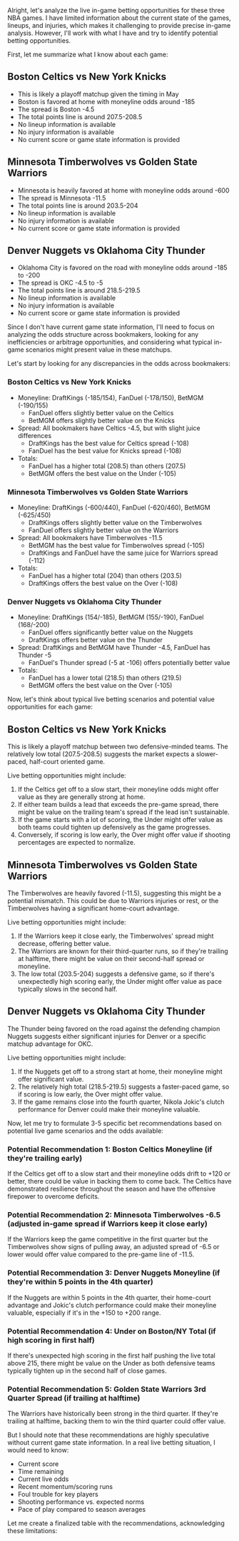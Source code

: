 Alright, let's analyze the live in-game betting opportunities for these three NBA games. I have limited information about the current state of the games, lineups, and injuries, which makes it challenging to provide precise in-game analysis. However, I'll work with what I have and try to identify potential betting opportunities.

First, let me summarize what I know about each game:

## Boston Celtics vs New York Knicks
- This is likely a playoff matchup given the timing in May
- Boston is favored at home with moneyline odds around -185
- The spread is Boston -4.5
- The total points line is around 207.5-208.5
- No lineup information is available
- No injury information is available
- No current score or game state information is provided

## Minnesota Timberwolves vs Golden State Warriors
- Minnesota is heavily favored at home with moneyline odds around -600
- The spread is Minnesota -11.5
- The total points line is around 203.5-204
- No lineup information is available
- No injury information is available
- No current score or game state information is provided

## Denver Nuggets vs Oklahoma City Thunder
- Oklahoma City is favored on the road with moneyline odds around -185 to -200
- The spread is OKC -4.5 to -5
- The total points line is around 218.5-219.5
- No lineup information is available
- No injury information is available
- No current score or game state information is provided

Since I don't have current game state information, I'll need to focus on analyzing the odds structure across bookmakers, looking for any inefficiencies or arbitrage opportunities, and considering what typical in-game scenarios might present value in these matchups.

Let's start by looking for any discrepancies in the odds across bookmakers:

### Boston Celtics vs New York Knicks
- Moneyline: DraftKings (-185/154), FanDuel (-178/150), BetMGM (-190/155)
  - FanDuel offers slightly better value on the Celtics
  - BetMGM offers slightly better value on the Knicks
- Spread: All bookmakers have Celtics -4.5, but with slight juice differences
  - DraftKings has the best value for Celtics spread (-108)
  - FanDuel has the best value for Knicks spread (-108)
- Totals: 
  - FanDuel has a higher total (208.5) than others (207.5)
  - BetMGM offers the best value on the Under (-105)

### Minnesota Timberwolves vs Golden State Warriors
- Moneyline: DraftKings (-600/440), FanDuel (-620/460), BetMGM (-625/450)
  - DraftKings offers slightly better value on the Timberwolves
  - FanDuel offers slightly better value on the Warriors
- Spread: All bookmakers have Timberwolves -11.5
  - BetMGM has the best value for Timberwolves spread (-105)
  - DraftKings and FanDuel have the same juice for Warriors spread (-112)
- Totals:
  - FanDuel has a higher total (204) than others (203.5)
  - DraftKings offers the best value on the Over (-108)

### Denver Nuggets vs Oklahoma City Thunder
- Moneyline: DraftKings (154/-185), BetMGM (155/-190), FanDuel (168/-200)
  - FanDuel offers significantly better value on the Nuggets
  - DraftKings offers better value on the Thunder
- Spread: DraftKings and BetMGM have Thunder -4.5, FanDuel has Thunder -5
  - FanDuel's Thunder spread (-5 at -106) offers potentially better value
- Totals:
  - FanDuel has a lower total (218.5) than others (219.5)
  - BetMGM offers the best value on the Over (-105)

Now, let's think about typical live betting scenarios and potential value opportunities for each game:

## Boston Celtics vs New York Knicks

This is likely a playoff matchup between two defensive-minded teams. The relatively low total (207.5-208.5) suggests the market expects a slower-paced, half-court oriented game.

Live betting opportunities might include:
1. If the Celtics get off to a slow start, their moneyline odds might offer value as they are generally strong at home.
2. If either team builds a lead that exceeds the pre-game spread, there might be value on the trailing team's spread if the lead isn't sustainable.
3. If the game starts with a lot of scoring, the Under might offer value as both teams could tighten up defensively as the game progresses.
4. Conversely, if scoring is low early, the Over might offer value if shooting percentages are expected to normalize.

## Minnesota Timberwolves vs Golden State Warriors

The Timberwolves are heavily favored (-11.5), suggesting this might be a potential mismatch. This could be due to Warriors injuries or rest, or the Timberwolves having a significant home-court advantage.

Live betting opportunities might include:
1. If the Warriors keep it close early, the Timberwolves' spread might decrease, offering better value.
2. The Warriors are known for their third-quarter runs, so if they're trailing at halftime, there might be value on their second-half spread or moneyline.
3. The low total (203.5-204) suggests a defensive game, so if there's unexpectedly high scoring early, the Under might offer value as pace typically slows in the second half.

## Denver Nuggets vs Oklahoma City Thunder

The Thunder being favored on the road against the defending champion Nuggets suggests either significant injuries for Denver or a specific matchup advantage for OKC.

Live betting opportunities might include:
1. If the Nuggets get off to a strong start at home, their moneyline might offer significant value.
2. The relatively high total (218.5-219.5) suggests a faster-paced game, so if scoring is low early, the Over might offer value.
3. If the game remains close into the fourth quarter, Nikola Jokic's clutch performance for Denver could make their moneyline valuable.

Now, let me try to formulate 3-5 specific bet recommendations based on potential live game scenarios and the odds available:

### Potential Recommendation 1: Boston Celtics Moneyline (if they're trailing early)
If the Celtics get off to a slow start and their moneyline odds drift to +120 or better, there could be value in backing them to come back. The Celtics have demonstrated resilience throughout the season and have the offensive firepower to overcome deficits.

### Potential Recommendation 2: Minnesota Timberwolves -6.5 (adjusted in-game spread if Warriors keep it close early)
If the Warriors keep the game competitive in the first quarter but the Timberwolves show signs of pulling away, an adjusted spread of -6.5 or lower would offer value compared to the pre-game line of -11.5.

### Potential Recommendation 3: Denver Nuggets Moneyline (if they're within 5 points in the 4th quarter)
If the Nuggets are within 5 points in the 4th quarter, their home-court advantage and Jokic's clutch performance could make their moneyline valuable, especially if it's in the +150 to +200 range.

### Potential Recommendation 4: Under on Boston/NY Total (if high scoring in first half)
If there's unexpected high scoring in the first half pushing the live total above 215, there might be value on the Under as both defensive teams typically tighten up in the second half of close games.

### Potential Recommendation 5: Golden State Warriors 3rd Quarter Spread (if trailing at halftime)
The Warriors have historically been strong in the third quarter. If they're trailing at halftime, backing them to win the third quarter could offer value.

But I should note that these recommendations are highly speculative without current game state information. In a real live betting situation, I would need to know:
- Current score
- Time remaining
- Current live odds
- Recent momentum/scoring runs
- Foul trouble for key players
- Shooting performance vs. expected norms
- Pace of play compared to season averages

Let me create a finalized table with the recommendations, acknowledging these limitations: